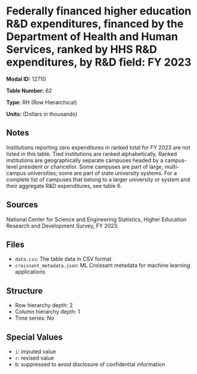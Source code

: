# Federally financed higher education R&D expenditures, financed by the Department of Health and Human Services, ranked by HHS R&D expenditures, by R&D field: FY 2023

**Modal ID:** 12710

**Table Number:** 62

**Type:** RH (Row Hierarchical)

**Units:** (Dollars in thousands)

## Notes

Institutions reporting zero expenditures in ranked total for FY 2023 are not listed in this table. Tied institutions are ranked alphabetically. Ranked institutions are geographically separate campuses headed by a campus-level president or chancellor. Some campuses are part of large, multi-campus universities; some are part of state university systems. For a complete list of campuses that belong to a larger university or system and their aggregate R&D expenditures, see table 6.

## Sources

National Center for Science and Engineering Statistics, Higher Education Research and Development Survey, FY 2023.

## Files

- `data.csv`: The table data in CSV format
- `croissant_metadata.json`: ML Croissant metadata for machine learning applications

## Structure

- Row hierarchy depth: 2
- Column hierarchy depth: 1
- Time series: No

## Special Values

- `i`: imputed value
- `r`: revised value
- `D`: suppressed to avoid disclosure of confidential information
